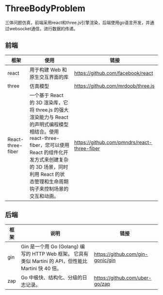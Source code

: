 # ThreeBodyProblem
三体问题仿真，前端采用react和three.js引擎渲染，后端使用go语言开发，并通过websocket通信，进行数据的传递。



## 前端

| 框架              | 使用                                                         | 链接                                        |
| ----------------- | ------------------------------------------------------------ | ------------------------------------------- |
| react             | 用于构建 Web 和原生交互界面的库                              | https://github.com/facebook/react           |
| three             | 仿真模型                                                     | https://github.com/mrdoob/three.js          |
| React-three-fiber | 一个基于 React 的 3D 渲染库，它将 three.js 的强大渲染能力与 React 的声明式编程模型相结合。使用 react-three-fiber，您可以使用 React 的组件化开发方式来创建复杂的 3D 场景，同时利用 React 的状态管理和生命周期钩子来控制场景的交互和动画。 | https://github.com/pmndrs/react-three-fiber |



## 后端

| 框架 | 说明                                                         | 链接                             |
| ---- | ------------------------------------------------------------ | -------------------------------- |
| gin  | Gin 是一个用 Go (Golang) 编写的 HTTP Web 框架。 它具有类似 Martini 的 API，但性能比 Martini 快 40 倍。 | https://github.com/gin-gonic/gin |
| zap  | Go 中极快、结构化、分级的日志记录。                          | https://github.com/uber-go/zap   |

